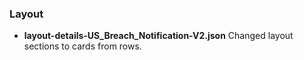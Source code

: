 ### Layout
- __layout-details-US_Breach_Notification-V2.json__
 Changed layout sections to cards from rows.
